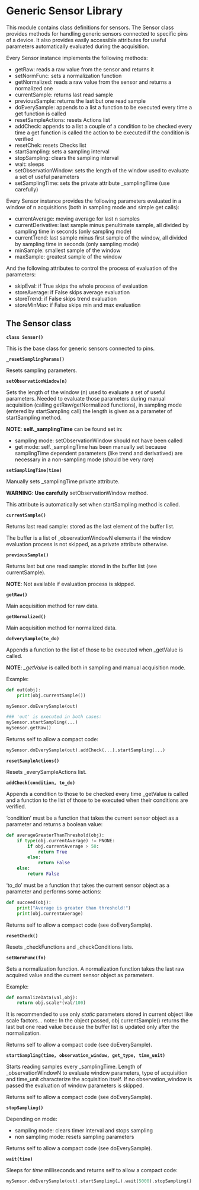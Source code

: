 # Generic Sensor Library

This module contains class definitions for sensors. The Sensor class provides methods for handling generic sensors connected to specific pins of a device. It also provides easily accessible attributes for useful parameters automatically evaluated during the acquisition.

Every Sensor instance implements the following methods:


* getRaw: reads a raw value from the sensor and returns it
* setNormFunc: sets a normalization function
* getNormalized: reads a raw value from the sensor and returns a normalized one
* currentSample: returns last read sample
* previousSample: returns the last but one read sample
* doEverySample: appends to a list a function to be executed every time a get function is called
* resetSampleActions: resets Actions list
* addCheck: appends to a list a couple of a condition to be checked every time a get function is called the action to be executed if the condition is verified
* resetChek: resets Checks list
* startSampling: sets a sampling interval
* stopSampling: clears the sampling interval
* wait: sleeps
* setObservationWindow: sets the length of the window used to evaluate a set of useful parameters
* setSamplingTime: sets the private attribute _samplingTime (use carefully)

Every Sensor instance provides the following parameters evaluated in a window of n acquisitions (both in sampling mode and simple get calls):


* currentAverage: moving average for last n samples
* currentDerivative: last sample minus penultimate sample, all divided by sampling time in seconds (only sampling mode)
* currentTrend: last sample minus first sample of the window, all divided by sampling time in seconds (only sampling mode)
* minSample: smallest sample of the window
* maxSample: greatest sample of the window

And the following attributes to control the process of evaluation of the parameters:


* skipEval: if True skips the whole process of evaluation
* storeAverage: if False skips average evaluation
* storeTrend: if False skips trend evaluation
* storeMinMax: if False skips min and max evaluation

## The Sensor class


**`class Sensor()`**

This is the base class for generic sensors connected to pins.


**`_resetSamplingParams()`**

Resets sampling parameters.


**`setObservationWindow(n)`**

Sets the length of the window (n) used to evaluate a set of useful parameters. Needed to evaluate those parameters during manual acquisition (calling getRaw/getNormalized functions), in sampling mode (entered by startSampling call) the length is given as a parameter of startSampling method.

**NOTE**: **self._samplingTime** can be found set in:


* sampling mode: setObservationWindow should not have been called
* get mode: self._samplingTime has been manually set because samplingTime dependent parameters (like trend and derivatived) are necessary in a non-sampling mode (should be very rare)


**`setSamplingTime(time)`**

Manually sets _samplingTime private attribute.

**WARNING**: **Use carefully** setObservationWindow method.

This attribute is automatically set when startSampling method is called.


**`currentSample()`**

Returns last read sample: stored as the last element of the buffer list.

The buffer is a list of _observationWindowN elements if the window evaluation process is not skipped, as a private attribute otherwise.


**`previousSample()`**

Returns last but one read sample: stored in the buffer list (see currentSample).

**NOTE**: Not available if evaluation process is skipped.


**`getRaw()`**

Main acquisition method for raw data.


**`getNormalized()`**

Main acquisition method for normalized data.


**`doEverySample(to_do)`**

Appends a function to the list of those to be executed when _getValue is called.

**NOTE**: *_getValue* is called both in sampling and manual acquisition mode.

Example:

```py
def out(obj):
    print(obj.currentSample())

mySensor.doEverySample(out)

### 'out' is executed in both cases:
mySensor.startSampling(...)
mySensor.getRaw()
```

Returns self to allow a compact code:

```py
mySensor.doEverySample(out).addCheck(...).startSampling(...)
```


**`resetSampleActions()`**

Resets _everySampleActions list.


**`addCheck(condition, to_do)`**

Appends a condition to those to be checked every time _getValue is called and a function to the list of those to be executed when their conditions are verified.

‘condition’ must be a function that takes the current sensor object as a parameter and returns a boolean value:

```py
def averageGreaterThanThreshold(obj):
    if type(obj.currentAverage) != PNONE:
        if obj.currentAverage > 50:
            return True
        else:
            return False
    else:
        return False
```

‘to_do’ must be a function that takes the current sensor object as a parameter and performs some actions:

```py
def succeed(obj):
    print("Average is greater than threshold!")
    print(obj.currentAverage)
```

Returns self to allow a compact code (see doEverySample).


**`resetCheck()`**

Resets _checkFunctions and _checkConditions lists.


**`setNormFunc(fn)`**

Sets a normalization function. A normalization function takes the last raw acquired value and the current sensor object as parameters.

Example:

```py
def normalizeData(val,obj):
    return obj.scale*(val/100)
```

It is recommended to use only *static* parameters stored in current object like scale factors... note:: In the object passed, obj.currentSample() returns the last but one read value because the buffer list is updated only after the normalization.

Returns self to allow a compact code (see doEverySample).


**`startSampling(time, observation_window, get_type, time_unit)`**

Starts reading samples every _samplingTime. Length of _observationWindowN to evaluate window parameters, type of acquisition and time_unit characterize the acquisition itself.
If no observation_window is passed the evaluation of window parameters is skipped.

Returns self to allow a compact code (see doEverySample).


**`stopSampling()`**

Depending on mode:


* sampling mode: clears timer interval and stops sampling
* non sampling mode: resets sampling parameters

Returns self to allow a compact code (see doEverySample).


**`wait(time)`**

Sleeps for *time* milliseconds and returns self to allow a compact code:

```py
mySensor.doEverySample(out).startSampling(…).wait(5000).stopSampling()
```
